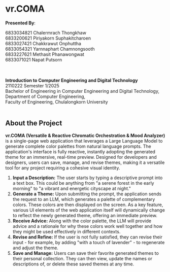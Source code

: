 # vr.COMA


**Presented By**:

6833034821	Chalermrach Thongkhaw<br/>
6833200621	Piriyakorn Suphakitcharoen<br/>
6833027421	Chakkrawut Onphuttha<br/>
6833054321	Yarnnaphart Chamnongsooth<br/>
6833227621	Methasit Phanawongwat<br/>
6833071021	Napat Putsorn<br/>

<br/><br/>
**Introduction to Computer Engineering and Digital Technology**<br/>
2110222  Semester 1/2025<br/>
Bachelor of Engineering in Computer Engineering and Digital Technology,<br/>
Department of Computer Engineering,<br/>
Faculty of Engineering, Chulalongkorn University<br/><br/>


## About the Project
**vr.COMA (Versatile & Reactive Chromatic Orchestration & Mood Analyzer)** is a single-page web application that leverages a Large Language Model to generate complete color palettes from natural language prompts. The application's interface is fully reactive, instantly adopting the generated theme for an immersive, real-time preview. Designed for developers and designers, users can save, manage, and revise themes, making it a versatile tool for any project requiring a cohesive visual identity.

1.  **Input a Description:** The user starts by typing a descriptive prompt into a text box. This could be anything from "a serene forest in the early morning" to "a vibrant and energetic cityscape at night."<br/>
2.  **Generate a Theme:** Upon submitting the prompt, the application sends the request to an LLM, which generates a palette of complementary colors. These colors are then displayed on the screen. As a key feature, various UI elements of the web application itself will dynamically change to reflect the newly generated theme, offering an immediate preview.<br/>
3.  **Receive Advice:** Along with the color palette, the LLM will provide advice and a rationale for why these colors work well together and how they might be used effectively in different contexts.<br/>
4.  **Revise and Refine:** If the user is not fully satisfied, they can revise their input - for example, by adding "with a touch of lavender" - to regenerate and adjust the theme.<br/>
5.  **Save and Manage:** Users can save their favorite generated themes to their personal collection. They can then view, update the names or descriptions of, or delete these saved themes at any time.<br/><br/>
